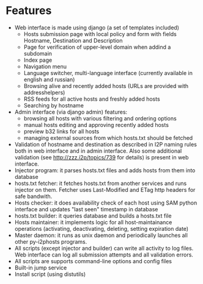 Features
========

* Web interface is made using django (a set of templates included)
    * Hosts submission page with local policy and form with fields Hostname, Destination and Description
    * Page for verification of upper-level domain when addind a subdomain
    * Index page
    * Navigation menu
    * Language switcher, multi-language interface (currently available in english and russian)
    * Browsing alive and recently added hosts (URLs are provided with addresshelpers)
    * RSS feeds for all active hosts and freshly added hosts
    * Searching by hostname
* Admin interface (via django admin) features:
    * browsing all hosts with various filtering and ordering options
    * manual hosts editing and approving recently added hosts
    * preview b32 links for all hosts
    * managing external sources from which hosts.txt should be fetched
* Validation of hostname and destination as described in I2P naming rules both in web interface and in admin interface. Also some additional validation (see http://zzz.i2p/topics/739 for details) is present in web interface.
* Injector program: it parses hosts.txt files and adds hosts from them into database
* hosts.txt fetcher: it fetches hosts.txt from another services and runs injector on them. Fetcher uses Last-Modified and ETag http headers for safe bandwith.
* Hosts checker: it does availability check of each host using SAM python interface and updates "last seen" timestamp in database
* hosts.txt builder: it queries database and builds a hosts.txt file
* Hosts maintainer: it implements logic for all host-maintainance operations (activating, deactivating, deleting, setting expiration date)
* Master daemon: it runs as unix daemon and periodically launches all other py-i2phosts programs.
* All scripts (except injector and builder) can write all activity to log files. Web interface can log all submission attempts and all validation errors.
* All scripts are supports command-line options and config files
* Built-in jump service
* Install script (using distutils)


